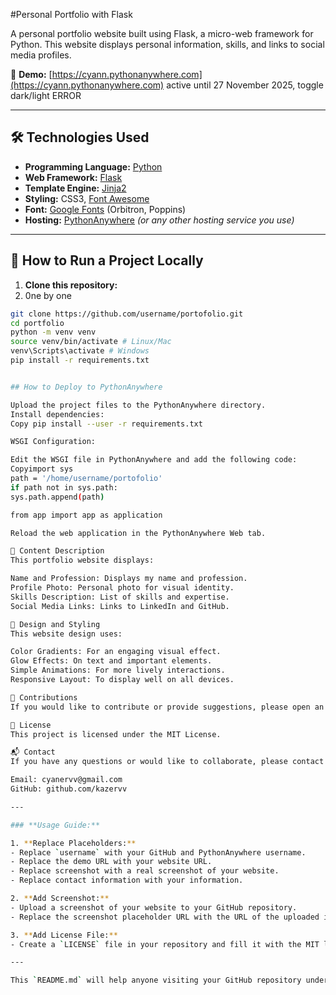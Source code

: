 #Personal Portfolio with Flask

A personal portfolio website built using Flask, a micro-web framework for Python. This website displays personal information, skills, and links to social media profiles.

🔗 **Demo:** [https://cyann.pythonanywhere.com](https://cyann.pythonanywhere.com) active until 27 November 2025, toggle dark/light ERROR

---

## 🛠 Technologies Used

- **Programming Language:** [Python](https://www.python.org/)
- **Web Framework:** [Flask](https://flask.palletsprojects.com/)
- **Template Engine:** [Jinja2](https://jinja.palletsprojects.com/)
- **Styling:** CSS3, [Font Awesome](https://fontawesome.com/)
- **Font:** [Google Fonts](https://fonts.google.com/) (Orbitron, Poppins)
- **Hosting:** [PythonAnywhere](https://www.pythonanywhere.com/) *(or any other hosting service you use)*

---

## 🚀 How to Run a Project Locally

1. **Clone this repository:**
2. 0ne by one
```bash
git clone https://github.com/username/portofolio.git
cd portfolio
python -m venv venv
source venv/bin/activate # Linux/Mac
venv\Scripts\activate # Windows
pip install -r requirements.txt


## How to Deploy to PythonAnywhere

Upload the project files to the PythonAnywhere directory.
Install dependencies:
Copy pip install --user -r requirements.txt

WSGI Configuration:

Edit the WSGI file in PythonAnywhere and add the following code:
Copyimport sys
path = '/home/username/portofolio'
if path not in sys.path:
sys.path.append(path)

from app import app as application

Reload the web application in the PythonAnywhere Web tab.

📝 Content Description
This portfolio website displays:

Name and Profession: Displays my name and profession.
Profile Photo: Personal photo for visual identity.
Skills Description: List of skills and expertise.
Social Media Links: Links to LinkedIn and GitHub.

🎨 Design and Styling
This website design uses:

Color Gradients: For an engaging visual effect.
Glow Effects: On text and important elements.
Simple Animations: For more lively interactions.
Responsive Layout: To display well on all devices.

🤝 Contributions
If you would like to contribute or provide suggestions, please open an issue or pull request in this repository. All feedback is greatly appreciated!

📜 License
This project is licensed under the MIT License.

📬 Contact
If you have any questions or would like to collaborate, please contact me via:

Email: cyanervv@gmail.com
GitHub: github.com/kazervv

---

### **Usage Guide:**

1. **Replace Placeholders:**
- Replace `username` with your GitHub and PythonAnywhere username.
- Replace the demo URL with your website URL.
- Replace screenshot with a real screenshot of your website.
- Replace contact information with your information.

2. **Add Screenshot:**
- Upload a screenshot of your website to your GitHub repository.
- Replace the screenshot placeholder URL with the URL of the uploaded image.

3. **Add License File:**
- Create a `LICENSE` file in your repository and fill it with the MIT license text.

---

This `README.md` will help anyone visiting your GitHub repository understand the project's purpose, the technologies used, and how to run or deploy it. 😊
